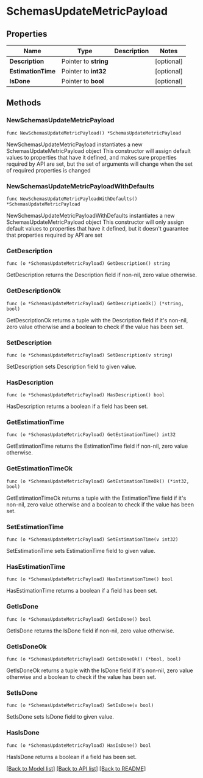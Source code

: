 # SchemasUpdateMetricPayload

## Properties

Name | Type | Description | Notes
------------ | ------------- | ------------- | -------------
**Description** | Pointer to **string** |  | [optional] 
**EstimationTime** | Pointer to **int32** |  | [optional] 
**IsDone** | Pointer to **bool** |  | [optional] 

## Methods

### NewSchemasUpdateMetricPayload

`func NewSchemasUpdateMetricPayload() *SchemasUpdateMetricPayload`

NewSchemasUpdateMetricPayload instantiates a new SchemasUpdateMetricPayload object
This constructor will assign default values to properties that have it defined,
and makes sure properties required by API are set, but the set of arguments
will change when the set of required properties is changed

### NewSchemasUpdateMetricPayloadWithDefaults

`func NewSchemasUpdateMetricPayloadWithDefaults() *SchemasUpdateMetricPayload`

NewSchemasUpdateMetricPayloadWithDefaults instantiates a new SchemasUpdateMetricPayload object
This constructor will only assign default values to properties that have it defined,
but it doesn't guarantee that properties required by API are set

### GetDescription

`func (o *SchemasUpdateMetricPayload) GetDescription() string`

GetDescription returns the Description field if non-nil, zero value otherwise.

### GetDescriptionOk

`func (o *SchemasUpdateMetricPayload) GetDescriptionOk() (*string, bool)`

GetDescriptionOk returns a tuple with the Description field if it's non-nil, zero value otherwise
and a boolean to check if the value has been set.

### SetDescription

`func (o *SchemasUpdateMetricPayload) SetDescription(v string)`

SetDescription sets Description field to given value.

### HasDescription

`func (o *SchemasUpdateMetricPayload) HasDescription() bool`

HasDescription returns a boolean if a field has been set.

### GetEstimationTime

`func (o *SchemasUpdateMetricPayload) GetEstimationTime() int32`

GetEstimationTime returns the EstimationTime field if non-nil, zero value otherwise.

### GetEstimationTimeOk

`func (o *SchemasUpdateMetricPayload) GetEstimationTimeOk() (*int32, bool)`

GetEstimationTimeOk returns a tuple with the EstimationTime field if it's non-nil, zero value otherwise
and a boolean to check if the value has been set.

### SetEstimationTime

`func (o *SchemasUpdateMetricPayload) SetEstimationTime(v int32)`

SetEstimationTime sets EstimationTime field to given value.

### HasEstimationTime

`func (o *SchemasUpdateMetricPayload) HasEstimationTime() bool`

HasEstimationTime returns a boolean if a field has been set.

### GetIsDone

`func (o *SchemasUpdateMetricPayload) GetIsDone() bool`

GetIsDone returns the IsDone field if non-nil, zero value otherwise.

### GetIsDoneOk

`func (o *SchemasUpdateMetricPayload) GetIsDoneOk() (*bool, bool)`

GetIsDoneOk returns a tuple with the IsDone field if it's non-nil, zero value otherwise
and a boolean to check if the value has been set.

### SetIsDone

`func (o *SchemasUpdateMetricPayload) SetIsDone(v bool)`

SetIsDone sets IsDone field to given value.

### HasIsDone

`func (o *SchemasUpdateMetricPayload) HasIsDone() bool`

HasIsDone returns a boolean if a field has been set.


[[Back to Model list]](../README.md#documentation-for-models) [[Back to API list]](../README.md#documentation-for-api-endpoints) [[Back to README]](../README.md)


